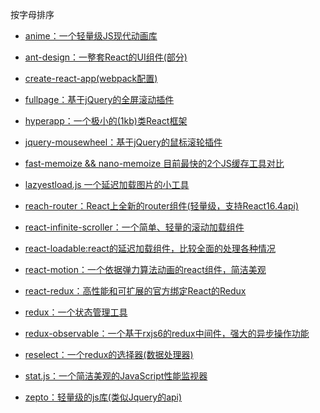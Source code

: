 按字母排序

* [anime：一个轻量级JS现代动画库](./source-code.anime/README.md)

* [ant-design：一整套React的UI组件(部分)](./source-code.ant-design/README.md)

* [create-react-app(webpack配置)](./source-code.create-react-app(webpack配置)/README.md)

* [fullpage：基于jQuery的全屏滚动插件](./source-code.fullpage/README.md)

* [hyperapp：一个极小的(1kb)类React框架](./source-code.hyperapp/README.md)

* [jquery-mousewheel：基于jQuery的鼠标滚轮插件](./source-code.jquery-mousewheel/README.md)

* [fast-memoize && nano-memoize 目前最快的2个JS缓存工具对比](./source-code.fast-memoizeVSnano-memoize/README.md)

* [lazyestload.js 一个延迟加载图片的小工具](./source-code.lazyestload/README>md)

* [reach-router：React上全新的router组件(轻量级，支持React16.4api)](./source-code.reach-router/README.md)

* [react-infinite-scroller：一个简单、轻量的滚动加载组件](./source-code.react-infinite-scroller/README.md)

* [react-loadable:react的延迟加载组件，比较全面的处理各种情况](./source-code.react-loadable/README.md)

* [react-motion：一个依据弹力算法动画的react组件，简洁美观](./source-code.react-motion/README.md)

* [react-redux：高性能和可扩展的官方绑定React的Redux](./source-code.react-redux/README.md)

* [redux：一个状态管理工具](./source-code.redux/README.md)

* [redux-observable：一个基于rxjs6的redux中间件，强大的异步操作功能](./source-code.redux-observable/README.md)

* [reselect：一个redux的选择器(数据处理器)](./source-code.reselect/README.md)

* [stat.js：一个简洁美观的JavaScript性能监视器](./source-code.stat/README.md)

* [zepto：轻量级的js库(类似Jquery的api)](./source-code.zepto/README.md)


